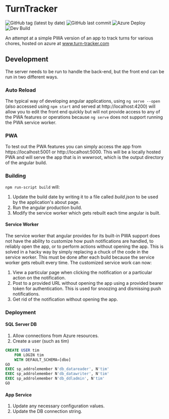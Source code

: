 # TurnTracker
![GitHub tag (latest by date)](https://img.shields.io/github/v/tag/joshstrohminger/TurnTracker)
![GitHub last commit](https://img.shields.io/github/last-commit/joshstrohminger/TurnTracker)
![Azure Deploy](https://github.com/joshstrohminger/TurnTracker/workflows/Azure%20Deploy/badge.svg?branch=master)
![Dev Build](https://github.com/joshstrohminger/TurnTracker/workflows/Dev%20Build/badge.svg?branch=develop)

An attempt at a simple PWA version of an app to track turns for various chores, hosted on azure at www.turn-tracker.com

## Development
The server needs to be run to handle the back-end, but the front end can be run in two different ways.

### Auto Reload
The typical way of developing angular applications, using `ng serve --open` (also accessed using `npm start` and served at http://localhost:4200) will allow you to edit the front end quickly but will not provide access to any of the PWA features or operations because `ng serve` does not support running the PWA service worker.

### PWA
To test out the PWA features you can simply access the app from https://localhost:5001 or http://localhost:5000. This will be a locally hosted PWA and will serve the app that is in wwwroot, which is the output directory of the angular build.

### Building
`npm run-script build` will:

1. Update the build date by writing it to a file called _build.json_ to be used by the application's about page.
1. Run the angular production build.
1. Modify the service worker which gets rebuilt each time angular is built.

#### Service Worker
The service worker that angular provides for its built-in PWA support does not have the ability to customize how push notifications are handled, to reliably open the app, or to perform actions without opening the app. This is solved in a hacky way by simply replacing a chuck of the code in the service worker. This must be done after each build because the service worker gets rebuilt every time. The customized service work can now:

1. View a particular page when clicking the notification or a particular action on the notification.
1. Post to a provided URL without opening the app using a provided bearer token for authentication. This is used for snoozing and dismissing push notifications. 
1. Get rid of the notification without opening the app.

### Deployment

#### SQL Server DB

1. Allow connections from Azure resources.
1. Create a user (such as tim)
```sql
CREATE USER tim
	FOR LOGIN tim
	WITH DEFAULT_SCHEMA=[dbo]
GO
EXEC sp_addrolemember N'db_datareader', N'tim'
EXEC sp_addrolemember N'db_datawriter', N'tim'
EXEC sp_addrolemember N'db_ddladmin', N'tim'
GO
```

#### App Service

1. Update any necessary configuration values.
1. Update the DB connection string.